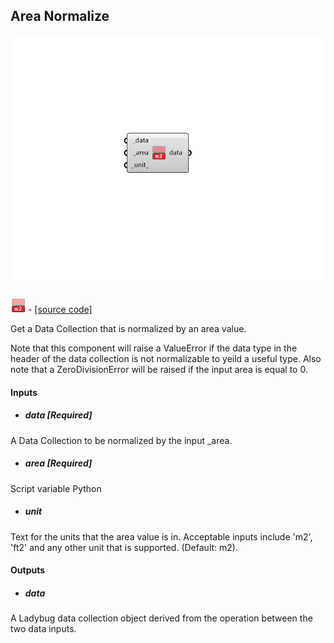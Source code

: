 ## Area Normalize

![](../../images/components/Area_Normalize.png)

![](../../images/icons/Area_Normalize.png) - [[source code]](https://github.com/ladybug-tools/ladybug-grasshopper/blob/master/ladybug_grasshopper/src//LB%20Area%20Normalize.py)


Get a Data Collection that is normalized by an area value. 

Note that this component will raise a ValueError if the data type in the header of the data collection is not normalizable to yeild a useful type. Also note that a ZeroDivisionError will be raised if the input area is equal to 0. 



#### Inputs
* ##### data [Required]
A Data Collection to be normalized by the input _area. 
* ##### area [Required]
Script variable Python 
* ##### unit 
Text for the units that the area value is in. Acceptable inputs include 'm2', 'ft2' and any other unit that is supported. (Default: m2). 

#### Outputs
* ##### data
A Ladybug data collection object derived from the operation between the two data inputs. 